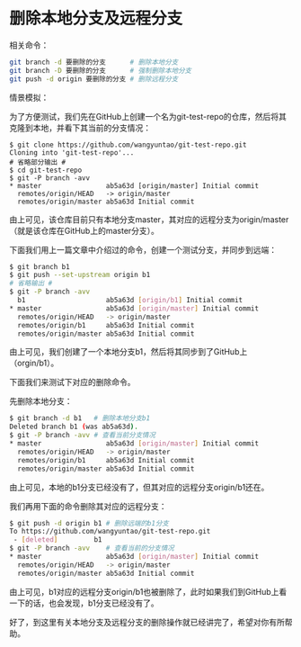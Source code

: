 # 删除本地分支及远程分支

相关命令：

```sh
git branch -d 要删除的分支      # 删除本地分支
git branch -D 要删除的分支      # 强制删除本地分支
git push -d origin 要删除的分支 # 删除远程分支
```

情景模拟：

为了方便测试，我们先在GitHub上创建一个名为git-test-repo的仓库，然后将其克隆到本地，并看下其当前的分支情况：

```
$ git clone https://github.com/wangyuntao/git-test-repo.git
Cloning into 'git-test-repo'...
# 省略部分输出 #
$ cd git-test-repo
$ git -P branch -avv
* master                ab5a63d [origin/master] Initial commit
  remotes/origin/HEAD   -> origin/master
  remotes/origin/master ab5a63d Initial commit
```

由上可见，该仓库目前只有本地分支master，其对应的远程分支为origin/master（就是该仓库在GitHub上的master分支）。

下面我们用上一篇文章中介绍过的命令，创建一个测试分支，并同步到远端：

```sh
$ git branch b1
$ git push --set-upstream origin b1
# 省略输出 #
$ git -P branch -avv
  b1                    ab5a63d [origin/b1] Initial commit
* master                ab5a63d [origin/master] Initial commit
  remotes/origin/HEAD   -> origin/master
  remotes/origin/b1     ab5a63d Initial commit
  remotes/origin/master ab5a63d Initial commit
```

由上可见，我们创建了一个本地分支b1，然后将其同步到了GitHub上（orgin/b1）。

下面我们来测试下对应的删除命令。

先删除本地分支：

```sh
$ git branch -d b1   # 删除本地分支b1
Deleted branch b1 (was ab5a63d).
$ git -P branch -avv # 查看当前分支情况
* master                ab5a63d [origin/master] Initial commit
  remotes/origin/HEAD   -> origin/master
  remotes/origin/b1     ab5a63d Initial commit
  remotes/origin/master ab5a63d Initial commit
```

由上可见，本地的b1分支已经没有了，但其对应的远程分支origin/b1还在。

我们再用下面的命令删除其对应的远程分支：

```sh
$ git push -d origin b1 # 删除远端的b1分支
To https://github.com/wangyuntao/git-test-repo.git
 - [deleted]         b1
$ git -P branch -avv    # 查看当前的分支情况
* master                ab5a63d [origin/master] Initial commit
  remotes/origin/HEAD   -> origin/master
  remotes/origin/master ab5a63d Initial commit
```

由上可见，b1对应的远程分支origin/b1也被删除了，此时如果我们到GitHub上看一下的话，也会发现，b1分支已经没有了。

好了，到这里有关本地分支及远程分支的删除操作就已经讲完了，希望对你有所帮助。